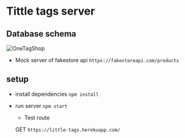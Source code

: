 # Tittle tags server

## Database schema

![OneTagShop](https://user-images.githubusercontent.com/20106622/112036859-2004a600-8b67-11eb-94db-eec913188aa0.PNG)


- Mock server of fakestore api `https://fakestoreapi.com/products`

## setup

- install dependencies
  `npm install`

- run server
  `npm start`
  
  
  - Test route 
  
  GET  `https://little-tags.herokuapp.com/`
